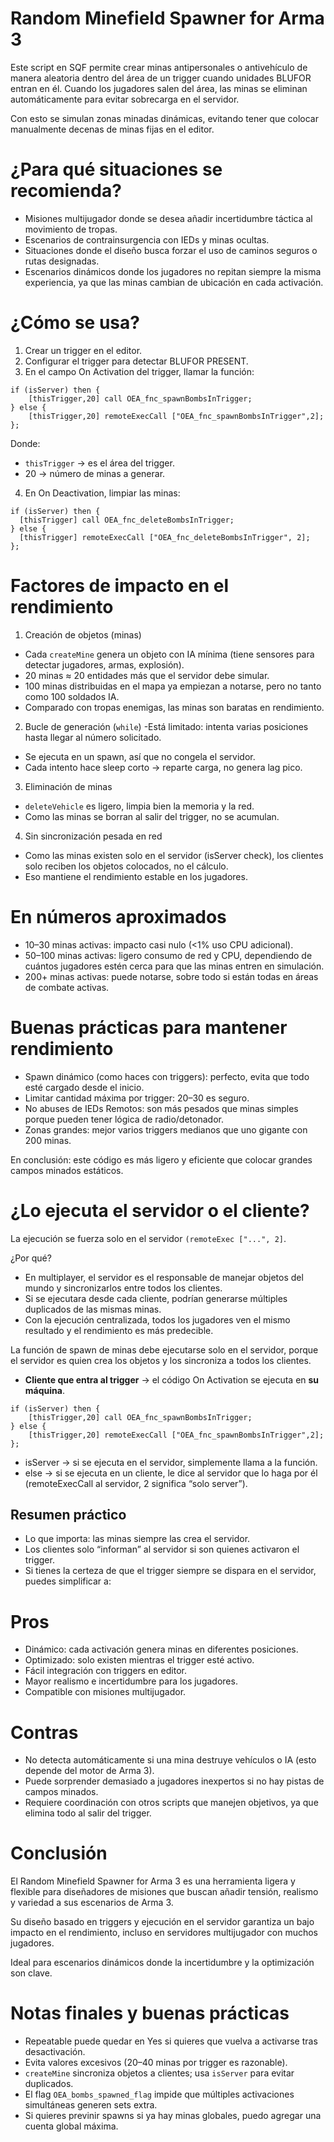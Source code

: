 # Random Minefield Spawner for Arma 3
Este script en SQF permite crear minas antipersonales o antivehículo de manera aleatoria dentro del área de un trigger cuando unidades BLUFOR entran en él.
Cuando los jugadores salen del área, las minas se eliminan automáticamente para evitar sobrecarga en el servidor.

Con esto se simulan zonas minadas dinámicas, evitando tener que colocar manualmente decenas de minas fijas en el editor.

# ¿Para qué situaciones se recomienda?
- Misiones multijugador donde se desea añadir incertidumbre táctica al movimiento de tropas.
- Escenarios de contrainsurgencia con IEDs y minas ocultas.
- Situaciones donde el diseño busca forzar el uso de caminos seguros o rutas designadas.
- Escenarios dinámicos donde los jugadores no repitan siempre la misma experiencia, ya que las minas cambian de ubicación en cada activación.

# ¿Cómo se usa?
1. Crear un trigger en el editor.
2. Configurar el trigger para detectar BLUFOR PRESENT.
3. En el campo On Activation del trigger, llamar la función:
```
if (isServer) then {
    [thisTrigger,20] call OEA_fnc_spawnBombsInTrigger;
} else {
    [thisTrigger,20] remoteExecCall ["OEA_fnc_spawnBombsInTrigger",2];
};
```
Donde:
- `thisTrigger` → es el área del trigger.
- 20 → número de minas a generar.
4. En On Deactivation, limpiar las minas:
```
if (isServer) then {
  [thisTrigger] call OEA_fnc_deleteBombsInTrigger;
} else {
  [thisTrigger] remoteExecCall ["OEA_fnc_deleteBombsInTrigger", 2];
};
```

# Factores de impacto en el rendimiento
1. Creación de objetos (minas)
- Cada `createMine` genera un objeto con IA mínima (tiene sensores para detectar jugadores, armas, explosión).
- 20 minas ≈ 20 entidades más que el servidor debe simular.
- 100 minas distribuidas en el mapa ya empiezan a notarse, pero no tanto como 100 soldados IA.
- Comparado con tropas enemigas, las minas son baratas en rendimiento.
2. Bucle de generación (`while`)
-Está limitado: intenta varias posiciones hasta llegar al número solicitado.
- Se ejecuta en un spawn, así que no congela el servidor.
- Cada intento hace sleep corto → reparte carga, no genera lag pico.
3. Eliminación de minas
- `deleteVehicle` es ligero, limpia bien la memoria y la red.
- Como las minas se borran al salir del trigger, no se acumulan.
4. Sin sincronización pesada en red
- Como las minas existen solo en el servidor (isServer check), los clientes solo reciben los objetos colocados, no el cálculo.
- Eso mantiene el rendimiento estable en los jugadores.

# En números aproximados
- 10–30 minas activas: impacto casi nulo (<1% uso CPU adicional).
- 50–100 minas activas: ligero consumo de red y CPU, dependiendo de cuántos jugadores estén cerca para que las minas entren en simulación.
- 200+ minas activas: puede notarse, sobre todo si están todas en áreas de combate activas.

# Buenas prácticas para mantener rendimiento
- Spawn dinámico (como haces con triggers): perfecto, evita que todo esté cargado desde el inicio.
- Limitar cantidad máxima por trigger: 20–30 es seguro.
- No abuses de IEDs Remotos: son más pesados que minas simples porque pueden tener lógica de radio/detonador.
- Zonas grandes: mejor varios triggers medianos que uno gigante con 200 minas.

En conclusión: este código es más ligero y eficiente que colocar grandes campos minados estáticos.

# ¿Lo ejecuta el servidor o el cliente?
La ejecución se fuerza solo en el servidor `(remoteExec ["...", 2]`.

¿Por qué?
- En multiplayer, el servidor es el responsable de manejar objetos del mundo y sincronizarlos entre todos los clientes.
- Si se ejecutara desde cada cliente, podrían generarse múltiples duplicados de las mismas minas.
- Con la ejecución centralizada, todos los jugadores ven el mismo resultado y el rendimiento es más predecible.

La función de spawn de minas debe ejecutarse solo en el servidor, porque el servidor es quien crea los objetos y los sincroniza a todos los clientes.

- **Cliente que entra al trigger** → el código On Activation se ejecuta en **su máquina**.

```
if (isServer) then {
    [thisTrigger,20] call OEA_fnc_spawnBombsInTrigger;
} else {
    [thisTrigger,20] remoteExecCall ["OEA_fnc_spawnBombsInTrigger",2];
};
```

- isServer → si se ejecuta en el servidor, simplemente llama a la función.
- else → si se ejecuta en un cliente, le dice al servidor que lo haga por él (remoteExecCall al servidor, 2 significa “solo server”).

## Resumen práctico
- Lo que importa: las minas siempre las crea el servidor.
- Los clientes solo “informan” al servidor si son quienes activaron el trigger.
- Si tienes la certeza de que el trigger siempre se dispara en el servidor, puedes simplificar a:

# Pros
- Dinámico: cada activación genera minas en diferentes posiciones.
- Optimizado: solo existen mientras el trigger esté activo.
- Fácil integración con triggers en editor.
- Mayor realismo e incertidumbre para los jugadores.
- Compatible con misiones multijugador.

# Contras
- No detecta automáticamente si una mina destruye vehículos o IA (esto depende del motor de Arma 3).
- Puede sorprender demasiado a jugadores inexpertos si no hay pistas de campos minados.
- Requiere coordinación con otros scripts que manejen objetivos, ya que elimina todo al salir del trigger.

# Conclusión
El Random Minefield Spawner for Arma 3 es una herramienta ligera y flexible para diseñadores de misiones que buscan añadir tensión, realismo y variedad a sus escenarios de Arma 3.

Su diseño basado en triggers y ejecución en el servidor garantiza un bajo impacto en el rendimiento, incluso en servidores multijugador con muchos jugadores.

Ideal para escenarios dinámicos donde la incertidumbre y la optimización son clave.

# Notas finales y buenas prácticas
- Repeatable puede quedar en Yes si quieres que vuelva a activarse tras desactivación.
- Evita valores excesivos (20–40 minas por trigger es razonable).
- `createMine` sincroniza objetos a clientes; usa `isServer` para evitar duplicados.
- El flag `OEA_bombs_spawned_flag` impide que múltiples activaciones simultáneas generen sets extra.
- Si quieres previnir spawns si ya hay minas globales, puedo agregar una cuenta global máxima.
